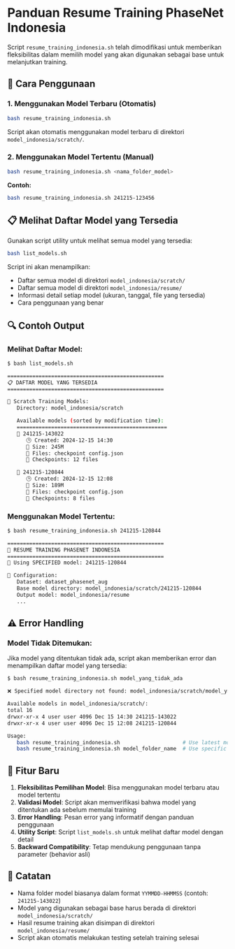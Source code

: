 # Panduan Resume Training PhaseNet Indonesia

Script `resume_training_indonesia.sh` telah dimodifikasi untuk memberikan fleksibilitas dalam memilih model yang akan digunakan sebagai base untuk melanjutkan training.

## 🚀 Cara Penggunaan

### 1. Menggunakan Model Terbaru (Otomatis)
```bash
bash resume_training_indonesia.sh
```
Script akan otomatis menggunakan model terbaru di direktori `model_indonesia/scratch/`.

### 2. Menggunakan Model Tertentu (Manual)
```bash
bash resume_training_indonesia.sh <nama_folder_model>
```

**Contoh:**
```bash
bash resume_training_indonesia.sh 241215-123456
```

## 📋 Melihat Daftar Model yang Tersedia

Gunakan script utility untuk melihat semua model yang tersedia:

```bash
bash list_models.sh
```

Script ini akan menampilkan:
- Daftar semua model di direktori `model_indonesia/scratch/`
- Daftar semua model di direktori `model_indonesia/resume/`
- Informasi detail setiap model (ukuran, tanggal, file yang tersedia)
- Cara penggunaan yang benar

## 🔍 Contoh Output

### Melihat Daftar Model:
```bash
$ bash list_models.sh

==================================================
📋 DAFTAR MODEL YANG TERSEDIA
==================================================

🔹 Scratch Training Models:
   Directory: model_indonesia/scratch

   Available models (sorted by modification time):
   ================================================
   📂 241215-143022
      🕒 Created: 2024-12-15 14:30
      💾 Size: 245M
      📄 Files: checkpoint config.json
      🎯 Checkpoints: 12 files

   📂 241215-120844
      🕒 Created: 2024-12-15 12:08
      💾 Size: 189M
      📄 Files: checkpoint config.json
      🎯 Checkpoints: 8 files
```

### Menggunakan Model Tertentu:
```bash
$ bash resume_training_indonesia.sh 241215-120844

==================================================
🔄 RESUME TRAINING PHASENET INDONESIA
==================================================
🎯 Using SPECIFIED model: 241215-120844

🎯 Configuration:
   Dataset: dataset_phasenet_aug
   Base model directory: model_indonesia/scratch/241215-120844
   Output model: model_indonesia/resume
   ...
```

## ⚠️ Error Handling

### Model Tidak Ditemukan:
Jika model yang ditentukan tidak ada, script akan memberikan error dan menampilkan daftar model yang tersedia:

```bash
$ bash resume_training_indonesia.sh model_yang_tidak_ada

❌ Specified model directory not found: model_indonesia/scratch/model_yang_tidak_ada

Available models in model_indonesia/scratch/:
total 16
drwxr-xr-x 4 user user 4096 Dec 15 14:30 241215-143022
drwxr-xr-x 4 user user 4096 Dec 15 12:08 241215-120844

Usage:
   bash resume_training_indonesia.sh                    # Use latest model automatically
   bash resume_training_indonesia.sh model_folder_name  # Use specific model folder
```

## 🎯 Fitur Baru

1. **Fleksibilitas Pemilihan Model**: Bisa menggunakan model terbaru atau model tertentu
2. **Validasi Model**: Script akan memverifikasi bahwa model yang ditentukan ada sebelum memulai training
3. **Error Handling**: Pesan error yang informatif dengan panduan penggunaan
4. **Utility Script**: Script `list_models.sh` untuk melihat daftar model dengan detail
5. **Backward Compatibility**: Tetap mendukung penggunaan tanpa parameter (behavior asli)

## 📝 Catatan

- Nama folder model biasanya dalam format `YYMMDD-HHMMSS` (contoh: `241215-143022`)
- Model yang digunakan sebagai base harus berada di direktori `model_indonesia/scratch/`
- Hasil resume training akan disimpan di direktori `model_indonesia/resume/`
- Script akan otomatis melakukan testing setelah training selesai 